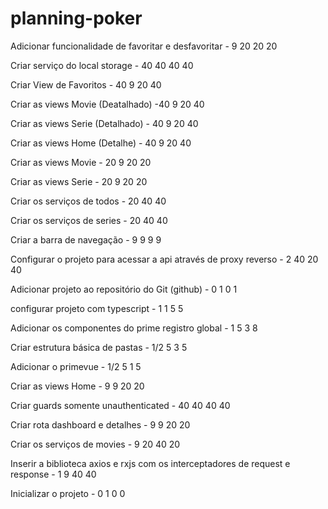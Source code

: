 # planning-poker

Adicionar funcionalidade de favoritar e desfavoritar - 9 20 20 20

Criar serviço do local storage - 40 40 40 40

Criar View de Favoritos - 40 9 20 40

Criar as views Movie (Deatalhado) -40 9 20 40

Criar as views Serie (Detalhado) - 40 9 20 40

Criar as views Home (Detalhe) - 40 9 20 40

Criar as views Movie - 20 9 20 20

Criar as views Serie - 20 9 20 20 

Criar os serviços de todos - 20 40 40

Criar os serviços de series - 20 40 40

Criar a barra de navegação - 9 9 9 9

Configurar o projeto para acessar a api através de proxy reverso - 2 40 20 40

Adicionar projeto ao repositório do Git (github) - 0 1 0 1

configurar projeto com typescript - 1 1 5 5

Adicionar os componentes do prime registro global - 1 5 3 8

Criar estrutura básica de pastas - 1/2 5 3 5

Adicionar o primevue - 1/2 5 1 5

Criar as views Home - 9 9 20 20

Criar guards somente unauthenticated - 40 40 40 40

Criar rota dashboard e detalhes - 9 9 20 20

Criar os serviços de movies - 9 20 40 20

Inserir a biblioteca axios e rxjs com os interceptadores de request e response - 1 9 40 40

Inicializar o projeto - 0 1 0 0
